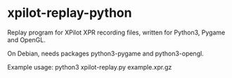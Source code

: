 # xpilot-replay-python
Replay program for XPilot XPR recording files, written for Python3, Pygame and OpenGL.

On Debian, needs packages python3-pygame and python3-opengl.

Example usage:
python3 xpilot-replay.py example.xpr.gz


